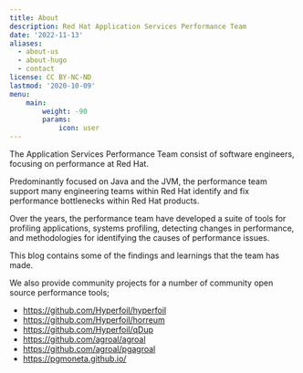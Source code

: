 ```yaml
---
title: About
description: Red Hat Application Services Performance Team
date: '2022-11-13'
aliases:
  - about-us
  - about-hugo
  - contact
license: CC BY-NC-ND
lastmod: '2020-10-09'
menu:
    main: 
        weight: -90
        params:
            icon: user
---
```


The Application Services Performance Team consist of software engineers, focusing on performance at Red Hat. 

Predominantly focused on Java and the JVM, the performance team support many engineering teams within Red Hat identify and fix performance bottlenecks within Red Hat products. 

Over the years, the performance team have developed a suite of tools for profiling applications, systems profiling, detecting changes in performance, and methodologies for identifying the causes of performance issues. 

This blog contains some of the findings and learnings that the team has made.

We also provide community projects for a number of community open source performance tools;


* https://github.com/Hyperfoil/hyperfoil
* https://github.com/Hyperfoil/horreum
* https://github.com/Hyperfoil/qDup
* https://github.com/agroal/agroal
* https://github.com/agroal/pgagroal
* https://pgmoneta.github.io/


